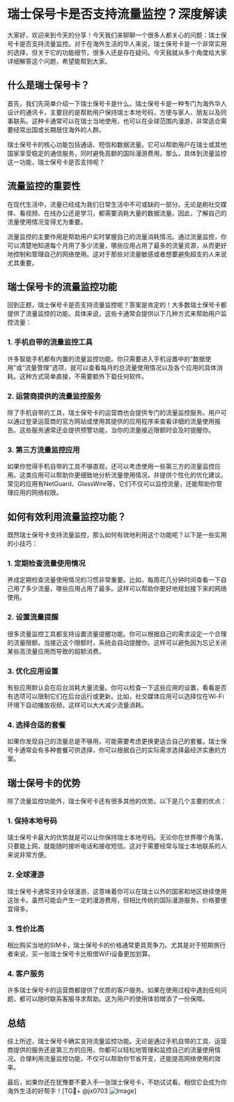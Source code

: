 # 瑞士保号卡是否支持流量监控？深度解读

大家好，欢迎来到今天的分享！今天我们来聊聊一个很多人都关心的问题：瑞士保号卡是否支持流量监控。对于在海外生活的华人来说，瑞士保号卡是一个非常实用的选择，但关于它的功能细节，很多人还是存在疑问。今天我就从多个角度给大家详细解答这个问题，希望能帮到大家。

## 什么是瑞士保号卡？

首先，我们先简单介绍一下瑞士保号卡是什么。瑞士保号卡是一种专门为海外华人设计的通讯卡，主要目的是帮助用户保持瑞士本地号码，方便与家人、朋友以及同事联系。这种卡通常可以在瑞士当地使用，也可以在全球范围内漫游，非常适合需要经常出国或长期居住海外的人群。

瑞士保号卡的核心功能包括通话、短信和数据流量。它可以帮助用户在瑞士或其他国家享受稳定的通信服务，同时避免高额的国际漫游费用。那么，具体到流量监控这一功能，瑞士保号卡是否支持呢？

## 流量监控的重要性

在现代生活中，流量已经成为我们日常生活中不可或缺的一部分。无论是刷社交媒体、看视频、在线办公还是学习，都需要消耗大量的数据流量。因此，了解自己的流量使用情况变得尤为重要。

流量监控的主要作用是帮助用户实时掌握自己的流量消耗情况。通过流量监控，你可以清楚地知道每个月用了多少流量，哪些应用占用了最多的流量资源，从而更好地控制和管理自己的网络使用。这对于那些对流量敏感或者想要避免超支的人来说尤其重要。

## 瑞士保号卡的流量监控功能

回到正题，瑞士保号卡是否支持流量监控呢？答案是肯定的！大多数瑞士保号卡都提供了流量监控的功能。具体来说，这些卡通常会提供以下几种方式来帮助用户监控流量：

### 1. **手机自带的流量监控工具**

许多智能手机都有内置的流量监控功能。你只需要进入手机设置中的“数据使用”或“流量管理”选项，就可以查看每月的总流量使用情况以及各个应用的具体消耗。这种方式简单直接，不需要额外下载任何软件。

### 2. **运营商提供的流量监控服务**

除了手机自带的工具，瑞士保号卡的运营商也会提供专门的流量监控服务。用户可以通过登录运营商的官方网站或使用其提供的应用程序来查看详细的流量使用报告。这些服务通常还会提供预警功能，当你的流量接近限额时会及时提醒你。

### 3. **第三方流量监控应用**

如果你觉得手机自带的工具不够直观，还可以考虑使用一些第三方的流量监控应用。这类应用可以帮助你更细致地分析流量使用情况，并提供个性化的优化建议。常见的应用有NetGuard、GlassWire等，它们不仅可以监控流量，还能帮助你管理应用的网络权限。

## 如何有效利用流量监控功能？

既然瑞士保号卡支持流量监控，那么如何有效地利用这个功能呢？以下是一些实用的小技巧：

### 1. **定期检查流量使用情况**

养成定期检查流量使用情况的习惯非常重要。比如，每周花几分钟时间查看一下自己用了多少流量，哪些应用占用了最多。这样可以帮助你更好地规划接下来的网络使用。

### 2. **设置流量提醒**

很多流量监控工具都支持设置流量提醒功能。你可以根据自己的需求设定一个合理的流量限额，当接近这个限额时，系统会自动提醒你。这样可以避免因为忘记关闭某些高流量应用而导致的超额消费。

### 3. **优化应用设置**

有些应用默认会在后台消耗大量流量。你可以检查一下这些应用的设置，看看是否有选项可以限制它们在后台运行或更新。比如，社交媒体应用可以选择仅在Wi-Fi环境下自动播放视频，这样可以大大减少流量消耗。

### 4. **选择合适的套餐**

如果你发现自己的流量总是不够用，可能需要考虑更换更适合自己的套餐。瑞士保号卡通常会有多种套餐可供选择，你可以根据自己的实际需求选择最经济实惠的方案。

## 瑞士保号卡的优势

除了流量监控功能外，瑞士保号卡还有很多其他的优势。以下是几个主要的优点：

### 1. **保持本地号码**

瑞士保号卡最大的优势就是可以让你保持瑞士本地号码。无论你在世界哪个角落，只要能上网，就能随时接听电话和接收短信。这对于需要经常与瑞士本地联系的人来说非常方便。

### 2. **全球漫游**

瑞士保号卡通常支持全球漫游，这意味着你可以在瑞士以外的国家和地区继续使用这张卡。虽然可能会产生一定的漫游费用，但相比传统的国际漫游服务，价格要便宜得多。

### 3. **性价比高**

相比购买当地的SIM卡，瑞士保号卡的价格通常更具竞争力。尤其是对于短期旅行者来说，买一张瑞士保号卡比租借WiFi设备更加划算。

### 4. **客户服务**

许多瑞士保号卡的运营商都提供了优质的客户服务。如果在使用过程中遇到任何问题，都可以随时联系客服寻求帮助。这为用户的使用体验增添了一份保障。

## 总结

综上所述，瑞士保号卡确实支持流量监控功能。无论是通过手机自带的工具、运营商提供的服务还是第三方的应用，你都可以轻松地管理和监控自己的流量使用情况。合理利用流量监控功能，不仅可以帮助你节省开支，还能提高网络使用的效率。

最后，如果你还在犹豫要不要入手一张瑞士保号卡，不妨试试看。相信它会成为你海外生活的好帮手！[TG💪+ @jx0703 ![Image](https://github.com/user-attachments/assets/dbca1d08-cadb-493c-b0ec-ad6f7a83f270)]